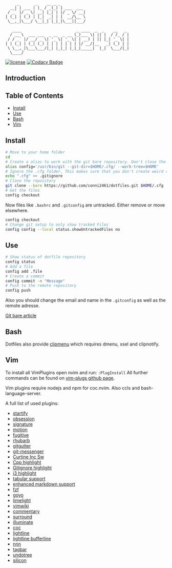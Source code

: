 	     _       _    __ _ _
	  __| | ___ | |_ / _(_) | ___  ___
	 / _` |/ _ \| __| |_| | |/ _ \/ __|
	| (_| | (_) | |_|  _| | |  __/\__ \
	 \__,_|\___/ \__|_| |_|_|\___||___/

	   ____                        _ ____  _  _    __   _
	  / __ \  ___ ___  _ __  _ __ (_)___ \| || |  / /_ / |
	 / / _` |/ __/ _ \| '_ \| '_ \| | __) | || |_| '_ \| |
	| | (_| | (_| (_) | | | | | | | |/ __/|__   _| (_) | |
	 \ \__,_|\___\___/|_| |_|_| |_|_|_____|  |_|  \___/|_|
	  \____/

[![license](https://img.shields.io/github/license/conni2461/dotfiles.svg?style=flat-square)]()
[![Codacy Badge](https://api.codacy.com/project/badge/Grade/ef9d3503d02343ac8f6d1c0a7eb25d66)](https://app.codacy.com/app/Conni2461/dotfiles?utm_source=github.com&utm_medium=referral&utm_content=Conni2461/dotfiles&utm_campaign=Badge_Grade_Dashboard)

## Introduction

## Table of Contents

-   [Install](#Install)
-   [Use](#Use)
-   [Bash](#Bash)
-   [Vim](#Vim)

## Install

```sh
# Move to your home folder
cd
# Create a alias to work with the git bare repository. Don't close the bash session or you have to run this command again.
alias config='/usr/bin/git --git-dir=$HOME/.cfg/ --work-tree=$HOME'
# Ignore the .cfg folder. This makes sure that you don't create weird recursion problems
echo ".cfg" >> .gitignore
# Close the repository
git clone --bare https://github.com/conni2461/dotfiles.git $HOME/.cfg
# Get the files
config checkout
```

Now files like `.bashrc` and `.gitconfig` are untracked. Either remove or move elsewhere.

```sh
config checkout
# Change git setup to only show tracked Files
config config --local status.showUntrackedFiles no
```

## Use

```sh
# Show status of dotfile repository
config status
# Add a file
config add .file
# Create a commit
config commit -m "Message"
# Push to the remote repository
config push
```

Also you should change the email and name in the `.gitconfig` as well as the remote adresse.

[Git bare article](https://www.atlassian.com/git/tutorials/dotfiles)

## Bash

Dotfiles also provide [clipmenu](https://github.com/cdown/clipmenu) which requires dmenu, xsel and clipnotify.

## Vim

To install all VimPlugins open nvim and run: `:PlugInstall`
All further commands can be found on [vim-plugs github page](https://github.com/junegunn/vim-plug).

Vim plugins require nodejs and npm for coc.nvim.
Also ccls and bash-language-server.

A full list of used plugins:

-   [startify](https://github.com/mhinz/vim-startify)
-   [obsession](https://github.com/tpope/vim-obsession)
-   [signature](https://github.com/kshenoy/vim-signature)
-   [motion](https://github.com/yuttie/comfortable-motion.vim)
-   [fugitive](https://github.com/tpope/vim-fugitive)
-   [rhubarb](https://github.com/tpope/vim-rhubarb)
-   [gitgutter](https://github.com/airblade/vim-gitgutter)
-   [git-messenger](https://github.com/rhysd/git-messenger.vim)
-   [Curtine Inc Sw](https://github.com/ericcurtin/CurtineIncSw.vim)
-   [Cpp highlight](https://github.com/octol/vim-cpp-enhanced-highlight)
-   [Gitignore highlight](https://github.com/gisphm/vim-gitignore)
-   [i3 highlight](https://github.com/PotatoesMaster/i3-vim-syntax)
-   [tabular support](https://github.com/godlygeek/tabular)
-   [enhanced markdown support](https://github.com/plasticboy/vim-markdown)
-   [fzf](https://github.com/junegunn/fzf.vim)
-   [goyo](https://github.com/junegunn/goyo.vim)
-   [limelight](https://github.com/junegunn/limelight.vim)
-   [vimwiki](https://github.com/vimwiki/vimwiki)
-   [commentary](https://github.com/tpope/vim-commentary)
-   [surround](https://github.com/tpope/vim-surround)
-   [illuminate](https://github.com/RRethy/vim-illuminate)
-   [coc](https://github.com/neoclide/coc.nvim)
-   [lightline](https://github.com/itchyny/lightline.vim)
-   [lightline bufferline](https://github.com/mengelbrecht/lightline-bufferline)
-   [nnn](https://github.com/mcchrish/nnn.vim)
-   [tagbar](https://github.com/majutsushi/tagbar)
-   [undotree](https://github.com/mbbill/undotree)
-   [silicon](https://github.com/segeljakt/vim-silicon)
